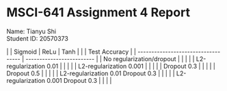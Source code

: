 # MSCI-641 Assignment 4 Report
Name: Tianyu Shi<br />
Student ID: 20570373<br />

|                                     | Sigmoid |  ReLu  |  Tanh  |
|                                     |      Test Accuracy        |
| ----------------------------------- | ------------------------- |
| No regularization/dropout           |         |        |        |
| L2-regularization 0.01              |         |        |        |
| L2-regularization 0.001             |         |        |        |
| Dropout 0.3                         |         |        |        |
| Dropout 0.5                         |         |        |        |
| L2-regularization 0.01 Dropout 0.3  |         |        |        |
| L2-regularization 0.001 Dropout 0.3 |         |        |        |
